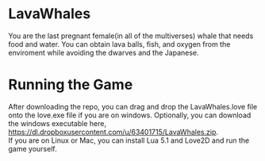 LavaWhales
==========
You are the last pregnant female(in all of the multiverses) whale that needs food and water. You can obtain lava balls, fish, and oxygen from the enviroment while avoiding the dwarves and the Japanese.

Running the Game
================

After downloading the repo, you can drag and drop the LavaWhales.love file onto the love.exe file if you are on windows. Optionally, you can download the windows executable here, https://dl.dropboxusercontent.com/u/63401715/LavaWhales.zip.  
If you are on Linux or Mac, you can install Lua 5.1 and Love2D and run the game yourself.